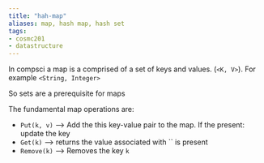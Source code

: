 ```yaml
---
title: "hah-map"
aliases: map, hash map, hash set
tags: 
- cosmc201
- datastructure
---
```


In compsci a map is a comprised of a set of keys and values. (`<K, V>`). For example `<String, Integer>`

So sets are a prerequisite for maps

The fundamental map operations are:
- `Put(k, v)` --> Add the this key-value pair to the map. If the present: update the key
- `Get(k)` --> returns the value associated with `` is present
- `Remove(k)` --> Removes the key `k`